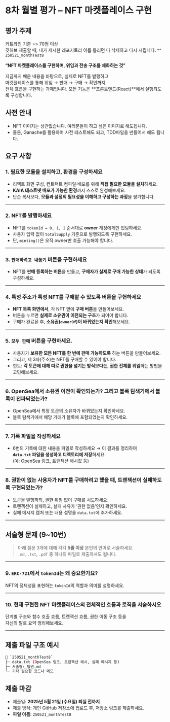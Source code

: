 # 8차 월별 평가 – NFT 마켓플레이스 구현

## 평가 주제

커트라인 기준 => 70점 이상  
깃허브 제출할 때, 내가 제시한 레포지토리 이름 틀리면 다 삭제하고 다시 시킵니다. ^^  
`250521_monthTest8`

**“NFT 마켓플레이스를 구현하며, 위임과 전송 구조를 체화하는 것”**

지금까지 배운 내용을 바탕으로, 실제로 NFT를 발행하고  
마켓플레이스를 통해 위임 → 판매 → 구매 → 확인까지  
전체 흐름을 구현하는 과제입니다.
모든 기능은 **프론트엔드(React)**에서 실행되도록 구성합니다.

## 사전 안내

- NFT 이미지는 상관없습니다. 여러분들이 하고 싶은 이미지로 해도됩니다.
- 물론, Ganache를 활용하여 사전 테스트해도 되고, TDD파일을 만들어서 해도 됩니다.

## 요구 사항

### 1. **필요한 모듈을 설치하고, 환경을 구성하세요**

- 리액트 화면 구성, 컨트랙트 컴파일·배포를 위해 **직접 필요한 모듈을 설치**하세요.
- **KAIA 테스트넷 배포가 가능한 환경**까지 스스로 완성해보세요.
- 단순 복사보다, **모듈과 설정의 필요성을 이해하고 구성하는 과정**을 평가합니다.

---

### 2. **NFT를 발행하세요**

- NFT를 `tokenId = 0, 1, 2` 순서대로 **owner** 계정에게만 민팅하세요.
- 사용자 입력 없이 `totalSupply` 기준으로 발행되도록 구현하세요.
- 단, `minting()`은 오직 owner만 호출 가능해야 합니다.

---

### 3. **`판매하려고 내놓기` 버튼을 구현하세요**

- NFT를 **판매 등록하는 버튼**을 만들고,
  **구매자가 실제로 구매 가능한 상태**가 되도록 구성하세요.

---

### 4. **특정 주소가 특정 NFT를 구매할 수 있도록 버튼을 구현하세요**

- **NFT 목록 화면에서**, 각 NFT 옆에 **구매 버튼**을 만들어보세요.
- 버튼을 누르면 **실제로 소유권이 이전되는 구조**가 되어야 합니다.
- 구매가 완료된 후, **소유권(`ownerOf`)이 바뀌었는지 확인**해보세요.

---

### 5. **`모두 판매` 버튼을 구현하세요.**

- 사용자가 **보유한 모든 NFT를 한 번에 판매 가능하도록** 하는 버튼을 만들어보세요.
- 그리고, 제 3자(주소)는 NFT를 구매할 수 있어야 합니다.
- 힌트: **각 토큰에 대해 따로 권한을 넘기는 방식보다는**,
  **권한 전체를 위임**하는 방법을 고민해보세요.

---

### 6. **OpenSea에서 소유권 이전이 확인되는가? 그리고 블록 탐색기에서 블록이 전파되었는가?**

- OpenSea에서 특정 토큰의 소유자가 바뀌었는지 확인하세요.
- 블록 탐색기에서 해당 거래가 블록에 포함되었는지 확인하세요.

---

### 7. **기록 파일을 작성하세요**

- 6번의 기록에 대한 내용을 파일로 작성하세요
  → 이 결과를 정리하여  
  **`data.txt` 파일을 생성하고 디렉토리에 저장**하세요.  
  (예: OpenSea 링크, 트랜잭션 해시값 등)

---

### 8. **권한이 없는 사용자가 NFT를 구매하려고 했을 때, 트랜잭션이 실패하도록 구현되었는가?**

- 토큰을 발행하되, 권한 위임 없이 구매를 시도하세요.
- 트랜잭션이 실패하고, 실패 사유가 ‘권한 없음’인지 확인하세요.
- 실패 메시지 캡처 또는 내용 설명을 `data.txt`에 추가하세요.

---

## 서술형 문제 (9~10번)

> 아래 질문 3개에 대해 각각 **5줄 이상** 본인의 언어로 서술하세요.  
> `.md`, `.txt`, `.pdf` 중 하나의 파일로 제출하셔도 됩니다.

---

### 9. `ERC-721`에서 `tokenId`는 왜 중요한가요?

NFT의 정체성을 표현하는 `tokenId`의 역할과 의미를 설명하세요.

---

### 10. **현재 구현한 NFT 마켓플레이스의 전체적인 흐름과 로직을 서술하시오**

단계별 구조와 함수 호출 흐름, 트랜잭션 흐름, 권한 이동 구조 등을  
자신의 말로 요약 정리해보세요.

---

## 제출 파일 구조 예시

```sh
📁 `250521_monthTest8`
├─ data.txt (OpenSea 링크, 트랜잭션 해시, 실패 메시지 등)
├─ 서술형\_답변.md
└─ 기타 필요한 코드나 메모

```

## 제출 마감

- 제출일: **2025년 5월 21일 (수요일) 퇴실 전까지**
- 제출 방식: 개인 GitHub 저장소에 업로드 후, 저장소 링크를 제출하세요.
- **파일 이름**: `250521_monthTest8`

